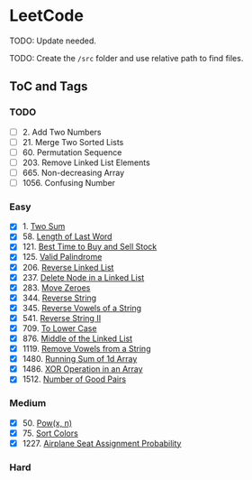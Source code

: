 # LeetCode

TODO: Update needed.

TODO: Create the `/src` folder and use relative path to find files.

## ToC and Tags

### TODO

- [ ] 2\. Add Two Numbers
- [ ] 21\. Merge Two Sorted Lists
- [ ] 60\. Permutation Sequence
- [ ] 203\. Remove Linked List Elements
- [ ] 665\. Non-decreasing Array
- [ ] 1056\. Confusing Number

### Easy

- [X] 1\. [Two Sum](https://github.com/flying-yogurt/Lux/blob/master/LeetCode/0001.%20Two%20Sum/1.%20Two%20Sum.md)
- [X] 58\. [Length of Last Word](https://github.com/flying-yogurt/Lux/blob/master/LeetCode/0058.%20Length%20of%20Last%20Word/58.%20Length%20of%20Last%20Word.md)
- [X] 121\. [Best Time to Buy and Sell Stock](https://github.com/flying-yogurt/Lux/blob/master/LeetCode/0121.%20Best%20Time%20to%20Buy%20and%20Sell%20Stock/121.%20Best%20Time%20to%20Buy%20and%20Sell%20Stock.md)
- [X] 125\. [Valid Palindrome](https://github.com/flying-yogurt/Lux/blob/master/LeetCode/0125.%20Valid%20Palindrome/125.%20Valid%20Palindrome.md)
- [X] 206\. [Reverse Linked List](https://github.com/flying-yogurt/Lux/blob/master/LeetCode/0206.%20Reverse%20Linked%20List/206.%20Reverse%20Linked%20List.md)
- [X] 237\. [Delete Node in a Linked List](https://github.com/flying-yogurt/Lux/blob/master/LeetCode/0237.%20Delete%20Node%20in%20a%20Linked%20List/237.%20Delete%20Node%20in%20a%20Linked%20List.md)
- [X] 283\. [Move Zeroes](https://github.com/flying-yogurt/Lux/blob/master/LeetCode/0283.%20Move%20Zeroes/283.%20Move%20Zeroes.md)
- [X] 344\. [Reverse String](https://github.com/flying-yogurt/Lux/blob/master/LeetCode/0344.%20Reverse%20String/344.%20Reverse%20String.md)
- [X] 345\. [Reverse Vowels of a String](https://github.com/flying-yogurt/Lux/blob/master/LeetCode/0345.%20Reverse%20Vowels%20of%20a%20String/345.%20Reverse%20Vowels%20of%20a%20String.md)
- [X] 541\. [Reverse String II](https://github.com/flying-yogurt/Lux/blob/master/LeetCode/0541.%20Reverse%20String%20II/541.%20Reverse%20String%20II.md)
- [X] 709\. [To Lower Case](https://github.com/flying-yogurt/Lux/blob/master/LeetCode/0709.%20To%20Lower%20Case/709.%20To%20Lower%20Case.md)
- [X] 876\. [Middle of the Linked List](https://github.com/flying-yogurt/Lux/blob/master/LeetCode/0876.%20Middle%20of%20the%20Linked%20List/876.%20Middle%20of%20the%20Linked%20List.md)
- [X] 1119\. [Remove Vowels from a String](https://github.com/flying-yogurt/Lux/blob/master/LeetCode/1119.%20Remove%20Vowels%20from%20a%20String/1119.%20Remove%20Vowels%20from%20a%20String.md)
- [X] 1480\. [Running Sum of 1d Array](https://github.com/flying-yogurt/Lux/blob/master/LeetCode/1480.%20Running%20Sum%20of%201d%20Array/1480.%20Running%20Sum%20of%201d%20Array.md)
- [X] 1486\. [XOR Operation in an Array](https://github.com/flying-yogurt/Lux/blob/master/LeetCode/1486.%20XOR%20Operation%20in%20an%20Array/1486.%20XOR%20Operation%20in%20an%20Array.md)
- [X] 1512\. [Number of Good Pairs](https://github.com/flying-yogurt/Lux/blob/master/LeetCode/1512.%20Number%20of%20Good%20Pairs/1512.%20Number%20of%20Good%20Pairs.md)

### Medium

- [X] 50\. [Pow(x, n)](https://github.com/flying-yogurt/Lux/blob/master/LeetCode/0050.%20Pow(x%2C%20n)/50.%20Pow(x%2C%20n).md)
- [X] 75\. [Sort Colors](https://github.com/flying-yogurt/Lux/blob/master/LeetCode/0075.%20Sort%20Colors/75.%20Sort%20Colors.md)
- [X] 1227\. [Airplane Seat Assignment Probability](https://github.com/flying-yogurt/Lux/blob/master/LeetCode/1227.%20Airplane%20Seat%20Assignment%20Probability/1227.%20Airplane%20Seat%20Assignment%20Probability.md)

### Hard
